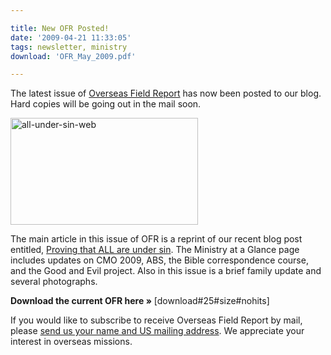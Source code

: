 ```yaml
---

title: New OFR Posted!
date: '2009-04-21 11:33:05'
tags: newsletter, ministry
download: 'OFR_May_2009.pdf'

---
```


The latest issue of <a href="http://www.ofreport.com/archives/">Overseas Field Report</a> has now been posted to our blog. Hard copies will be going out in the mail soon.

<a href="//d21yo20tm8bmc2.cloudfront.net/2009/04/all-under-sin-web.jpg"><img class="aligncenter size-medium wp-image-685" title="all-under-sin-web" src="//d21yo20tm8bmc2.cloudfront.net/2009/04/all-under-sin-web-300x171.jpg" alt="all-under-sin-web" width="300" height="171" /></a>

The main article in this issue of OFR is a reprint of our recent blog post entitled, <a href="http://www.ofreport.com/2009/04/proving-that-all-are-under-sin/">Proving that ALL are under sin</a>. The Ministry at a Glance page includes updates on CMO 2009, ABS, the Bible correspondence course, and the Good and Evil project. Also in this issue is a brief family update and several photographs.

<strong>Download the current OFR here »</strong> [download#25#size#nohits]

If you would like to subscribe to receive Overseas Field Report by mail, please <a href="http://www.ofreport.com/contact/">send us your name and US mailing address</a>. We appreciate your interest in overseas missions.
